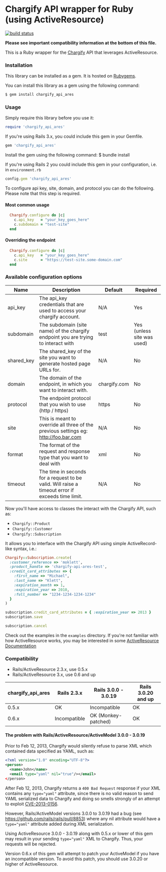 Chargify API wrapper for Ruby (using ActiveResource)
====================================================
[![build status](https://secure.travis-ci.org/chargify/chargify_api_ares.png)](http://travis-ci.org/chargify/chargify_api_ares)

**Please see important compatibility information at the bottom of this file.**

This is a Ruby wrapper for the [Chargify](http://chargify.com) API that leverages ActiveResource.

### Installation

This library can be installed as a gem. It is hosted on [Rubygems](http://rubygems.org).

You can install this library as a gem using the following command:

``` bash
$ gem install chargify_api_ares
```

### Usage

Simply require this library before you use it:

``` ruby
require 'chargify_api_ares'
```

If you're using Rails 3.x, you could include this gem in your Gemfile.
``` ruby
gem 'chargify_api_ares'
```

Install the gem using the following command:
$ bundle install

If you're using Rails 2 you could include this gem in your configuration, i.e. in `environment.rb`

``` ruby
config.gem 'chargify_api_ares'
```

To configure api key, site, domain, and protocol you can do the
following. Please note that this step is required.

#### Most common usage

``` ruby
  Chargify.configure do |c|
    c.api_key   = "your_key_goes_here"
    c.subdomain = "test-site"
  end
```

#### Overriding the endpoint

``` ruby
  Chargify.configure do |c|
    c.api_key   = "your_key_goes_here"
    c.site      = "https://test-site.some-domain.com"
  end
```

### Available configuration options

| Name              | Description                                                                                      | Default      | Required                   |
| ----------------- | -----------------------------------------------------------------------------------              | ---------    | -------------------------- |
| api_key           | The api_key credentials that are used to access your chargify account.                           | N/A          | Yes                        |
| subdomain         | The subdomain (site name) of the chargify endpoint you are trying to interact with               | test         | Yes (unless site was used) |
| shared_key        | The shared_key of the site you want to generate hosted page URLs for.                            | N/A          | No                         |
| domain            | The domain of the endpoint, in which you want to interact with.                                  | chargify.com | No                         |
| protocol          | The endpoint protocol that you wish to use (http / https)                                        | https        | No                         |
| site              | This is meant to override all three of the previous settings eg: http://foo.bar.com              | N/A          | No                         |
| format            | The format of the request and response type that you want to deal with                           | xml          | No                         |
| timeout           | The time in seconds for a request to be valid. Will raise a timeout error if exceeds time limit. | N/A          | No                         |

Now you'll have access to classes the interact with the Chargify API, such as:

* `Chargify::Product`  
* `Chargify::Customer`  
* `Chargify::Subscription`

It allows you to interface with the Chargify API using simple ActiveRecord-like syntax, i.e.:

``` ruby
Chargify::Subscription.create(
  :customer_reference => 'moklett',
  :product_handle => 'chargify-api-ares-test',
  :credit_card_attributes => {
    :first_name => "Michael",
    :last_name => "Klett",
    :expiration_month => 1,
    :expiration_year => 2010,
    :full_number => "1234-1234-1234-1234"
  }
)

subscription.credit_card_attributes = { :expiration_year => 2013 }
subscription.save

subscription.cancel
```

Check out the examples in the `examples` directory.  If you're not familiar with how ActiveResource works, you may be interested in some [ActiveResource Documentation](http://apidock.com/rails/ActiveResource/Base)

### Compatibility

* Rails/ActiveResource 2.3.x, use 0.5.x
* Rails/ActiveResource 3.x, use 0.6 and up

| chargify_api_ares | Rails 2.3.x  | Rails 3.0.0 - 3.0.19 | Rails 3.0.20 and up |
| ----------------- | -----------  | -------------------- | ------------------- |
| 0.5.x             | OK           | Incompatible         | OK                  |
| 0.6.x             | Incompatible | OK (Monkey-patched)  | OK                  |

#### The problem with Rails/ActiveResource/ActiveModel 3.0.0 - 3.0.19

Prior to Feb 12, 2013, Chargify would silently refuse to parse XML which
contained data specified as YAML, such as:

```xml
<?xml version="1.0" encoding="UTF-8"?>
<person>
  <name>John</name>
  <email type="yaml" nil="true"/></email>
</person>
```

After Feb 12, 2013, Chargify returns a `400 Bad Request` response if
your XML contains any `type="yaml"` attribute, since there is no valid
reason to send YAML serialized data to Chargify and doing so smells
strongly of an attempt to exploit
[CVE-2013-0156](https://groups.google.com/forum/?fromgroups=#!topic/rubyonrails-security/61bkgvnSGTQ).

However, Rails/ActiveModel versions 3.0.0 to 3.0.19 had a bug (see
<https://github.com/rails/rails/pull/8853>) where any nil attribute
would have a `type="yaml"` attribute added during XML serialization.

Using ActiveResource 3.0.0 - 3.0.19 along with 0.5.x or lower of this
gem may result in your sending `type="yaml"` XML to Chargify. Thus, your
requests will be rejected.

Version 0.6.x of this gem will attempt to patch your ActiveModel if you
have an incompatible version.  To avoid this patch, you should use
3.0.20 or higher of ActiveResource.
